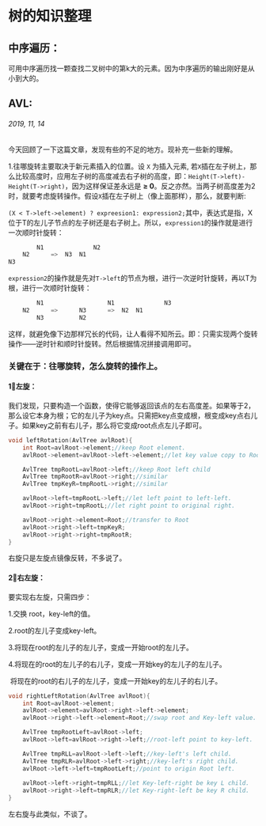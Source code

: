 # 树的知识整理

## 中序遍历：

可用中序遍历找一颗查找二叉树中的第k大的元素。因为中序遍历的输出刚好是从小到大的。







## AVL:

###### 2019, 11,  14

​	今天回顾了一下这篇文章，发现有些的不足的地方。现补充一些新的理解。

1.往哪旋转主要取决于新元素插入的位置。设 `X` 为插入元素, 若`X`插在左子树上，那么比较高度时，应用左子树的高度减去右子树的高度，即：`Height(T->left)-Height(T->right)`，因为这样保证差永远是 **≥ 0**。反之亦然。当两子树高度差为2时，就要考虑旋转操作。假设`X`插在左子树上（像上面那样），那么，就要判断:

`(X < T->left->element) ? expreesion1: expression2;`其中，表达式是指，X位于T的左儿子节点的左子树还是右子树上。所以，`expression1`的操作就是进行一次顺时针旋转：

```c
		N1				N2
	N2		=>	N3	N1
N3
```

`expression2`的操作就是先对`T->left`的节点为根，进行一次逆时针旋转，再以T为根，进行一次顺时针旋转：

```c
		N1					N1				N3
	N2		=>		N3		=>	N2	N1
		N3			N2
```

这样，就避免像下边那样冗长的代码，让人看得不知所云。即：只需实现两个旋转操作——逆时针和顺时针旋转。然后根据情况拼接调用即可。

### 关键在于：往哪旋转，怎么旋转的操作上。

#### 1⃣️左旋：

我们发现，只要构造一个函数，使得它能够返回该点的左右高度差。如果等于2，那么设它本身为根；它的左儿子为key点。只需把key点变成根，根变成key点右儿子。如果key之前有右儿子，那么将它变成root点点左儿子即可。

```C
void leftRotation(AvlTree avlRoot){
    int Root=avlRoot->element;//keep Root element.
    avlRoot->element=avlRoot->left->element;//let key value copy to Root, similar delete.

    AvlTree tmpRootL=avlRoot->left;//keep Root left child
    AvlTree tmpRootR=avlRoot->right;//similar
    AvlTree tmpKeyR=tmpRootL->right;//similar

    avlRoot->left=tmpRootL->left;//let left point to left-left.
    avlRoot->right=tmpRootL;//let right point to original right.

    avlRoot->right->element=Root;//transfer to Root
    avlRoot->right->left=tmpKeyR;
    avlRoot->right->right=tmpRootR;
}
```

右旋只是左旋点镜像反转，不多说了。

#### 2⃣️右左旋：

要实现右左旋，只需四步：

1.交换 root，key-left的值。

2.root的左儿子变成key-left。

3.将现在root的左儿子的左儿子，变成一开始root的左儿子。

4.将现在的root的左儿子的右儿子，变成一开始key的左儿子的左儿子。

​	将现在的root的右儿子的左儿子，变成一开始key的左儿子的右儿子。

```C
void rightLeftRotation(AvlTree avlRoot){
    int Root=avlRoot->element;
    avlRoot->element=avlRoot->right->left->element;
    avlRoot->right->left->element=Root;//swap root and Key-left value.

    AvlTree tmpRootLeft=avlRoot->left;
    avlRoot->left=avlRoot->right->left;//root-left point to key-left.

    AvlTree tmpRLL=avlRoot->left->left;//key-left's left child.
    AvlTree tmpRLR=avlRoot->left->right;//key-left's right child.
    avlRoot->left->left=tmpRootLeft;//point to origin Root left.
    
    avlRoot->left->right=tmpRLL;//let Key-left-right be key L child.
    avlRoot->right->left=tmpRLR;//let Key-right-left be key R child.
}
```

左右旋与此类似，不谈了。